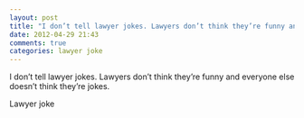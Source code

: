 ```yaml
---
layout: post
title: "I don’t tell lawyer jokes. Lawyers don’t think they’re funny and everyone else doesn’t think they’re jokes."
date: 2012-04-29 21:43
comments: true
categories: lawyer joke
---
```


I don’t tell lawyer jokes. Lawyers don’t think they’re funny and everyone else doesn’t think they’re jokes.


Lawyer joke

